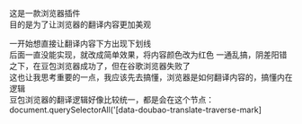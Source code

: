 这是一款浏览器插件  
目的是为了让浏览器的翻译内容更加美观

一开始想直接让翻译内容下方出现下划线  
后面一直没能实现，就改成简单效果，将内容颜色改为红色
一通乱搞，阴差阳错之下，在豆包浏览器成功了，但在谷歌浏览器失败了  
这也让我思考重要的一点，我应该先去搞懂，浏览器是如何翻译内容的，搞懂内在逻辑  
豆包浏览器的翻译逻辑好像比较统一，都是会在这个节点：
  document.querySelectorAll('[data-doubao-translate-traverse-mark]  
